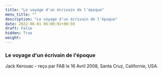 ```yaml
---
title: "Le voyage d'un écrivain de l'époque"
menu_title: ""
description: "Le voyage d'un écrivain de l'époque"
date: 2022-06-01 06:00:01+00:50
draft: False
hidden: True
weight:
---
```

### Le voyage d'un écrivain de l'époque

Jack Kerouac - reçu par FAB le 16 Avril 2008, Santa Cruz, Californie, USA.



